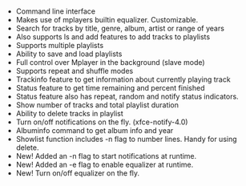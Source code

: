 #
* Command line interface<br>
* Makes use of mplayers builtin equalizer. Customizable.
* Search for tracks by title, genre, album, artist or range of years<br>
* Also supports ls and add features to add tracks to playlists<br>
* Supports multiple playlists<br>
* Ability to save and load playlists<br>
* Full control over Mplayer in the background (slave mode)<br>
* Supports repeat and shuffle modes<br>
* Trackinfo feature to get information about currently playing track<br>
* Status feature to get time remaining and percent finished<br>
* Status feature also has repeat, random and notify status indicators.<br>
* Show number of tracks and total playlist duration<br>
* Ability to delete tracks in playlist<br>
* Turn on/off notifications on the fly. (xfce-notify-4.0)
* Albuminfo command to get album info and year<br>
* Showlist function includes -n flag to number lines. Handy for using delete.
* New! Added an -n flag to start notifications at runtime.
* New! Added an -e flag to enable equalizer at runtime.
* New! Turn on/off equalizer on the fly.
